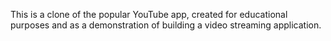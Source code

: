 This is a clone of the popular YouTube app, created for educational purposes and as a demonstration of building a video streaming application.
